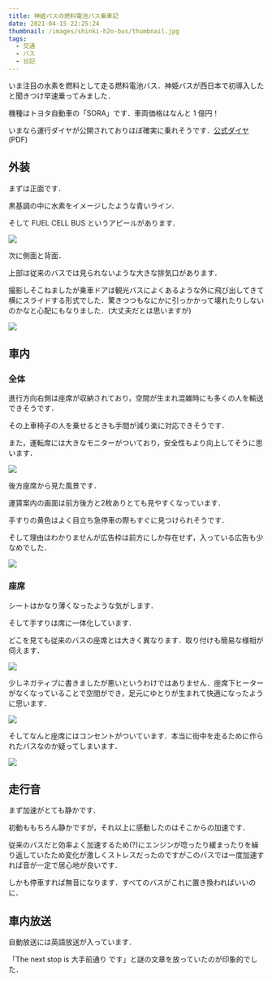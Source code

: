 ```yaml
---
title: 神姫バスの燃料電池バス乗車記
date: 2021-04-15 22:25:24
thumbnail: /images/shinki-h2o-bus/thumbnail.jpg
tags:
  - 交通
  - バス
  - 日記 
---
```






いま注目の水素を燃料として走る燃料電池バス．神姫バスが西日本で初導入したと聞きつけ早速乗ってみました．

機種はトヨタ自動車の「SORA」です．車両価格はなんと 1 億円！

いまなら運行ダイヤが公開されておりほぼ確実に乗れそうです．[公式ダイヤ](https://www.shinkibus.co.jp/sysfiles/wtn/1300/zikokuhyo.pdf)(PDF)

<!-- more -->

## 外装

まずは正面です．

黒基調の中に水素をイメージしたような青いライン．

そして FUEL CELL BUS というアピールがあります．

![](/images/shinki-h2o-bus/front.jpg)

次に側面と背面．

上部は従来のバスでは見られないような大きな排気口があります．

撮影しそこねましたが乗車ドアは観光バスによくあるような外に飛び出してきて横にスライドする形式でした．驚きつつもなにかに引っかかって壊れたりしないのかなと心配にもなりました．(大丈夫だとは思いますが)

![](/images/shinki-h2o-bus/back.jpg)


## 車内
### 全体
進行方向右側は座席が収納されており，空間が生まれ混雑時にも多くの人を輸送できそうです．

その上車椅子の人を乗せるときも手間が減り楽に対応できそうです．

また，運転席には大きなモニターがついており，安全性もより向上してそうに思います．

![](/images/shinki-h2o-bus/inside1.jpg)

後方座席から見た風景です．

運賃案内の画面は前方後方と2枚ありとても見やすくなっています．

手すりの黄色はよく目立ち急停車の際もすぐに見つけられそうです．

そして理由はわかりませんが広告枠は前方にしか存在せず，入っている広告も少なめでした．

![](/images/shinki-h2o-bus/inside2.jpg)

### 座席
シートはかなり薄くなったような気がします．

そして手すりは席に一体化しています．

どこを見ても従来のバスの座席とは大きく異なります．取り付けも簡易な様相が伺えます．

![](/images/shinki-h2o-bus/seat1.jpg)

少しネガティブに書きましたが悪いというわけではありません．座席下ヒーターがなくなっていることで空間ができ，足元にゆとりが生まれて快適になったように思います．

![](/images/shinki-h2o-bus/seat2.jpg)

そしてなんと座席にはコンセントがついています．本当に街中を走るために作られたバスなのか疑ってしまいます．

![](/images/shinki-h2o-bus/power.jpg)

## 走行音

まず加速がとても静かです．

初動ももちろん静かですが，それ以上に感動したのはそこからの加速です．

従来のバスだと効率よく加速するため(?)にエンジンが唸ったり緩まったりを繰り返していたため変化が激しくストレスだったのですがこのバスでは一度加速すれば音が一定で居心地が良いです．

しかも停車すれば無音になります．すべてのバスがこれに置き換わればいいのに．



## 車内放送

自動放送には英語放送が入っています．

「The next stop is 大手前通り です」と謎の文章を放っていたのが印象的でした．